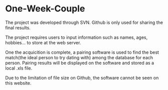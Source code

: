 # One-Week-Couple

The project was developed through SVN. Github is only used for sharing the final results.

The project requires users to input information such as names, ages, hobbies... to store at the web server.

One the acquicition is complete, a pairing software is used to find the best match(the ideal person to try dating with) among the database for each person. Pairing results will be displayed on the software and stored as a local .xls file.

Due to the limitation of file size on Github, the software cannot be seen on this website.

